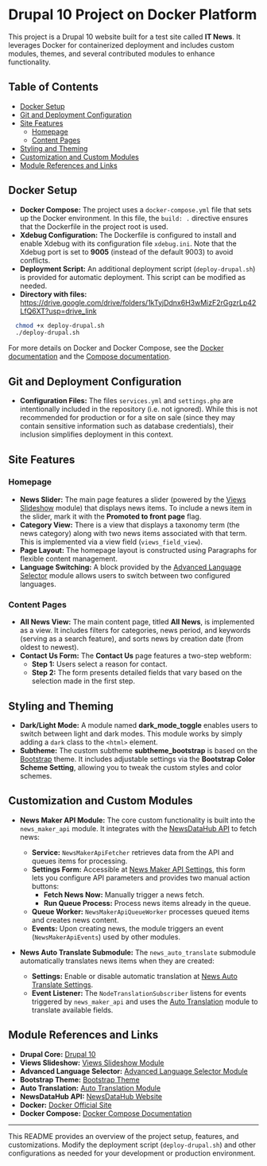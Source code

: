 # Drupal 10 Project on Docker Platform

This project is a Drupal 10 website built for a test site called **IT News**. It leverages Docker for containerized deployment and includes custom modules, themes, and several contributed modules to enhance functionality.

## Table of Contents

- [Docker Setup](#docker-setup)
- [Git and Deployment Configuration](#git-and-deployment-configuration)
- [Site Features](#site-features)
  - [Homepage](#homepage)
  - [Content Pages](#content-pages)
- [Styling and Theming](#styling-and-theming)
- [Customization and Custom Modules](#customization-and-custom-modules)
- [Module References and Links](#module-references-and-links)

## Docker Setup

- **Docker Compose:** The project uses a `docker-compose.yml` file that sets up the Docker environment. In this file, the `build: .` directive ensures that the Dockerfile in the project root is used.
- **Xdebug Configuration:** The Dockerfile is configured to install and enable Xdebug with its configuration file `xdebug.ini`. Note that the Xdebug port is set to **9005** (instead of the default 9003) to avoid conflicts.
- **Deployment Script:** An additional deployment script (`deploy-drupal.sh`) is provided for automatic deployment. This script can be modified as needed.
- **Directory with files:** https://drive.google.com/drive/folders/1kTyjDdnx6H3wMizF2rGgzrLp42LfQ6XT?usp=drive_link

```bash
  chmod +x deploy-drupal.sh
  ./deploy-drupal.sh
```

For more details on Docker and Docker Compose, see the [Docker documentation](https://www.docker.com) and the [Compose documentation](https://docs.docker.com/compose/).

## Git and Deployment Configuration

- **Configuration Files:** The files `services.yml` and `settings.php` are intentionally included in the repository (i.e. not ignored). While this is not recommended for production or for a site on sale (since they may contain sensitive information such as database credentials), their inclusion simplifies deployment in this context.

## Site Features

### Homepage

- **News Slider:** The main page features a slider (powered by the [Views Slideshow](https://www.drupal.org/project/views_slideshow) module) that displays news items. To include a news item in the slider, mark it with the **Promoted to front page** flag.
- **Category View:** There is a view that displays a taxonomy term (the news category) along with two news items associated with that term. This is implemented via a view field (`views_field_view`).
- **Page Layout:** The homepage layout is constructed using Paragraphs for flexible content management.
- **Language Switching:** A block provided by the [Advanced Language Selector](https://www.drupal.org/project/advanced_language_selector) module allows users to switch between two configured languages.

### Content Pages

- **All News View:** The main content page, titled **All News**, is implemented as a view. It includes filters for categories, news period, and keywords (serving as a search feature), and sorts news by creation date (from oldest to newest).
- **Contact Us Form:** The **Contact Us** page features a two-step webform:
  - **Step 1:** Users select a reason for contact.
  - **Step 2:** The form presents detailed fields that vary based on the selection made in the first step.

## Styling and Theming

- **Dark/Light Mode:** A module named **dark_mode_toggle** enables users to switch between light and dark modes. This module works by simply adding a `dark` class to the `<html>` element.
- **Subtheme:** The custom subtheme **subtheme_bootstrap** is based on the [Bootstrap](https://www.drupal.org/project/bootstrap) theme. It includes adjustable settings via the **Bootstrap Color Scheme Setting**, allowing you to tweak the custom styles and color schemes.

## Customization and Custom Modules

- **News Maker API Module:** The core custom functionality is built into the `news_maker_api` module. It integrates with the [NewsDataHub API](https://newsdatahub.com) to fetch news:
  - **Service:** `NewsMakerApiFetcher` retrieves data from the API and queues items for processing.
  - **Settings Form:** Accessible at [News Maker API Settings](http://localhost:8080/admin/config/news-maker-api/settings), this form lets you configure API parameters and provides two manual action buttons:
    - **Fetch News Now:** Manually trigger a news fetch.
    - **Run Queue Process:** Process news items already in the queue.
  - **Queue Worker:** `NewsMakerApiQueueWorker` processes queued items and creates news content.
  - **Events:** Upon creating news, the module triggers an event (`NewsMakerApiEvents`) used by other modules.

- **News Auto Translate Submodule:** The `news_auto_translate` submodule automatically translates news items when they are created:
  - **Settings:** Enable or disable automatic translation at [News Auto Translate Settings](http://localhost:8080/admin/config/news-maker-api/news-auto-translate).
  - **Event Listener:** The `NodeTranslationSubscriber` listens for events triggered by `news_maker_api` and uses the [Auto Translation](https://www.drupal.org/project/auto_translation) module to translate available fields.

## Module References and Links

- **Drupal Core:** [Drupal 10](https://www.drupal.org/project/drupal)
- **Views Slideshow:** [Views Slideshow Module](https://www.drupal.org/project/views_slideshow)
- **Advanced Language Selector:** [Advanced Language Selector Module](https://www.drupal.org/project/advanced_language_selector)
- **Bootstrap Theme:** [Bootstrap Theme](https://www.drupal.org/project/bootstrap)
- **Auto Translation:** [Auto Translation Module](https://www.drupal.org/project/auto_translation)
- **NewsDataHub API:** [NewsDataHub Website](https://newsdatahub.com)
- **Docker:** [Docker Official Site](https://www.docker.com)
- **Docker Compose:** [Docker Compose Documentation](https://docs.docker.com/compose/)

---

This README provides an overview of the project setup, features, and customizations. Modify the deployment script (`deploy-drupal.sh`) and other configurations as needed for your development or production environment.
